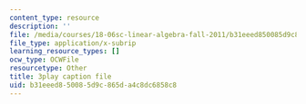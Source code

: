 ```yaml
---
content_type: resource
description: ''
file: /media/courses/18-06sc-linear-algebra-fall-2011/b31eeed850085d9c865da4c8dc6858c8_IZqwi0wJovM.vtt
file_type: application/x-subrip
learning_resource_types: []
ocw_type: OCWFile
resourcetype: Other
title: 3play caption file
uid: b31eeed8-5008-5d9c-865d-a4c8dc6858c8
---
```

